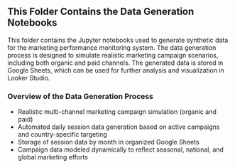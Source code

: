 ## This Folder Contains the Data Generation Notebooks
This folder contains the Jupyter notebooks used to generate synthetic data for the marketing performance monitoring system. The data generation process is designed to simulate realistic marketing campaign scenarios, including both organic and paid channels. The generated data is stored in Google Sheets, which can be used for further analysis and visualization in Looker Studio.
### Overview of the Data Generation Process
- Realistic multi-channel marketing campaign simulation (organic and paid)
- Automated daily session data generation based on active campaigns and country-specific targeting
- Storage of session data by month in organized Google Sheets
- Campaign data modeled dynamically to reflect seasonal, national, and global marketing efforts



